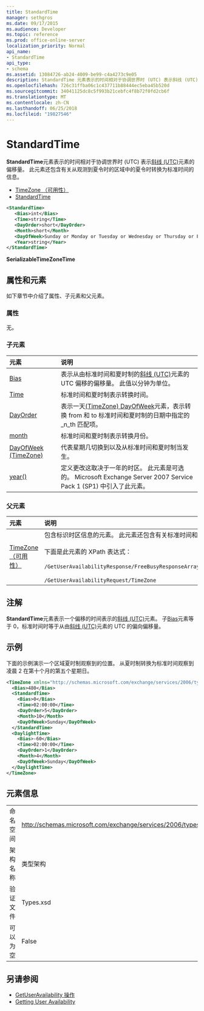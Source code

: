```yaml
---
title: StandardTime
manager: sethgros
ms.date: 09/17/2015
ms.audience: Developer
ms.topic: reference
ms.prod: office-online-server
localization_priority: Normal
api_name:
- StandardTime
api_type:
- schema
ms.assetid: 13084726-ab24-4009-be99-c4a4273c9e05
description: StandardTime 元素表示的时间相对于协调世界时 (UTC) 表示斜线 (UTC) 元素的偏移量。 此元素还包含有关从观测到夏令时的区域中的夏令时转换为标准时间的信息。
ms.openlocfilehash: 726c31ffba06c1c437711b88444ec5eba45b520d
ms.sourcegitcommit: 34041125dc8c5f993b21cebfc4f8b72f0fd2cb6f
ms.translationtype: MT
ms.contentlocale: zh-CN
ms.lasthandoff: 06/25/2018
ms.locfileid: "19827546"
---
```

# <a name="standardtime"></a>StandardTime

**StandardTime**元素表示的时间相对于协调世界时 (UTC) 表示[斜线 (UTC)](bias-utc.md)元素的偏移量。 此元素还包含有关从观测到夏令时的区域中的夏令时转换为标准时间的信息。 
  
- [TimeZone （可用性）](timezone-availability.md)
- [StandardTime](standardtime.md)
  
```xml
<StandardTime>
   <Bias>int</Bias>
   <Time>string</Time>
   <DayOrder>short</DayOrder>
   <Month>short</Month>
   <DayOfWeek>Sunday or Monday or Tuesday or Wednesday or Thursday or Friday or Saturday</DayOfWeek>
   <Year>string</Year>
</StandardTime>
```

 **SerializableTimeZoneTime**
## <a name="attributes-and-elements"></a>属性和元素

如下章节中介绍了属性、子元素和父元素。
  
### <a name="attributes"></a>属性

无。
  
### <a name="child-elements"></a>子元素

|**元素**|**说明**|
|:-----|:-----|
|[Bias](bias.md) <br/> |表示从由标准时间和夏时制的[斜线 (UTC)](bias-utc.md)元素的 UTC 偏移的偏移量。 此值以分钟为单位。  <br/> |
|[Time](time.md) <br/> |标准时间和夏时制表示转换时间。  <br/> |
|[DayOrder](dayorder.md) <br/> |表示一天[(TimeZone) DayOfWeek](dayofweek-timezone.md)元素，表示转换 from 和 to 标准时间和夏时制的日期中指定的 _n_th 匹配项。  <br/> |
|[month](month.md) <br/> |标准时间和夏时制表示转换月份。  <br/> |
|[DayOfWeek (TimeZone)](dayofweek-timezone.md) <br/> |代表星期几切换到以及从标准时间和夏时制当发生。  <br/> |
|[year()](year.md) <br/> |定义更改这取决于一年的时区。 此元素是可选的。 Microsoft Exchange Server 2007 Service Pack 1 (SP1) 中引入了此元素。  <br/> |
   
### <a name="parent-elements"></a>父元素

|**元素**|**说明**|
|:-----|:-----|
|[TimeZone （可用性）](timezone-availability.md) <br/> | 包含标识时区信息的元素。 此元素还包含有关标准时间和夏时制之间的转换的信息。 <br/><br/>下面是此元素的 XPath 表达式： <br/> <br/>  `/GetUserAvailabilityResponse/FreeBusyResponseArray/FreeBusyResponse/FreeBusyView/WorkingHours/TimeZone` <br/> <br/> `/GetUserAvailabilityRequest/TimeZone` <br/> |
   
## <a name="remarks"></a>注解

**StandardTime**元素表示一个偏移的时间表示的[斜线 (UTC)](bias-utc.md)元素。 子[Bias](bias.md)元素等于 0，标准时间时等于从由[斜线 (UTC)](bias-utc.md)元素的 UTC 的偏向偏移量。 
  
## <a name="example"></a>示例

下面的示例演示一个区域夏时制观察到的位置。 从夏时制转换为标准时间观察到凌晨 2 在第十个月的第五个星期日。
  
```xml
<TimeZone xmlns="http://schemas.microsoft.com/exchange/services/2006/types">
  <Bias>480</Bias>
  <StandardTime>
    <Bias>0</Bias>
    <Time>02:00:00</Time>
    <DayOrder>5</DayOrder>
    <Month>10</Month>
    <DayOfWeek>Sunday</DayOfWeek>
  </StandardTime>
  <DaylightTime>
    <Bias>-60</Bias>
    <Time>02:00:00</Time>
    <DayOrder>1</DayOrder>
    <Month>4</Month>
    <DayOfWeek>Sunday</DayOfWeek>
  </DaylightTime>
</TimeZone>
```

## <a name="element-information"></a>元素信息

|||
|:-----|:-----|
|命名空间  <br/> |http://schemas.microsoft.com/exchange/services/2006/types  <br/> |
|架构名称  <br/> |类型架构  <br/> |
|验证文件  <br/> |Types.xsd  <br/> |
|可以为空  <br/> |False  <br/> |
   
## <a name="see-also"></a>另请参阅

- [GetUserAvailability 操作](getuseravailability-operation.md)
- [Getting User Availability](http://msdn.microsoft.com/library/d4133fcb-9b0f-4e6b-aadf-a389da83516a%28Office.15%29.aspx)

